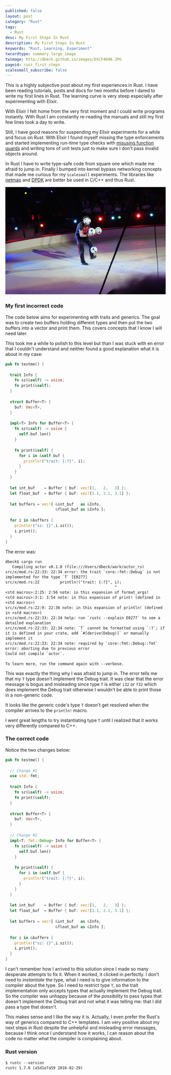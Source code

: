 ```yaml
---
published: false
layout: post
category: "Rust"
tags:
  - Rust
desc: My First Steps In Rust
description: My First Steps In Rust
keywords: "Rust, Learning, Experiment"
twcardtype: summary_large_image
twimage: http://dbeck.github.io/images/DSCF4696.JPG
pageid: rust_first_steps
scalesmall_subscribe: false
---
```


This is a highly subjective post about my first experiences in Rust. I have been reading tutorials, posts and docs for two months before I dared to write my first lines in Rust. The learning curve is very steep especially after experimenting with Elixir.

With Elixir I felt home from the very first moment and I could write programs instantly. With Rust I am constantly re-reading the manuals and still my first few lines took a day to write.

Still, I have good reasons for suspending my Elixir experiments for a while and focus on Rust. With Elixir I found myself missing the type enforcements and started implementing run-time type checks with [misusing function guards](/Scalesmall-W8-W10-Elixir-Tuples-Maps-and-ETS/) and writing tons of unit tests just to make sure I don't pass invalid objects around.

In Rust I have to write type-safe code from square one which made me afraid to jump in. Finally I bumped into kernel bypass networking concepts that made me curious for my `scalesmall` experiments. The libraries like [netmap](http://info.iet.unipi.it/~luigi/netmap/) and [DPDK](http://dpdk.org) are better be used in C/C++ and thus Rust.

![Rust at first](/images/DSCF4696.JPG)

### My first incorrect code

The code below aims for experimenting with traits and generics. The goal was to create two buffers holding different types and then put the two buffers into a vector and print them. This covers concepts that I know I will need later.

This took me a while to polish to this level but than I was stuck with en error that I couldn't understand and neither found a good explanation what it is about in my case:

```rust
pub fn testme() {

  trait Info {
    fn sz(&self) -> usize;
    fn print(&self);
  }

  struct Buffer<T> {
    buf: Vec<T>,
  }

  impl<T> Info for Buffer<T> {
    fn sz(&self) -> usize {
      self.buf.len()
    }

    fn print(&self) {
      for i in &self.buf {
        println!("trait: {:?}", i);
      }
    }
  }

  let int_buf    = Buffer { buf: vec![1,   2,   3] };
  let float_buf  = Buffer { buf: vec![1.1, 2.1, 3.1] };

  let buffers = vec![ &int_buf   as &Info,
                      &float_buf as &Info ];

  for i in &buffers {
    println!("sz: {}",i.sz());
    i.print();
  }
}
```

The error was:

```
dbeck$ cargo run
   Compiling actor v0.1.0 (file:///Users/dbeck/work/actor_rs)
src/x/mod.rs:22:33: 22:34 error: the trait `core::fmt::Debug` is not implemented for the type `T` [E0277]
src/x/mod.rs:22         println!("trait: {:?}", i);
                                                ^
<std macros>:2:25: 2:56 note: in this expansion of format_args!
<std macros>:3:1: 3:54 note: in this expansion of print! (defined in <std macros>)
src/x/mod.rs:22:9: 22:36 note: in this expansion of println! (defined in <std macros>)
src/x/mod.rs:22:33: 22:34 help: run `rustc --explain E0277` to see a detailed explanation
src/x/mod.rs:22:33: 22:34 note: `T` cannot be formatted using `:?`; if it is defined in your crate, add `#[derive(Debug)]` or manually implement it
src/x/mod.rs:22:33: 22:34 note: required by `core::fmt::Debug::fmt`
error: aborting due to previous error
Could not compile `actor`.

To learn more, run the command again with --verbose.
```

This was exactly the thing why I was afraid to jump in. The error tells me that my `T` type doesn't implement the Debug trait. It was clear that the error message is bogus and misleading since type `T` is either `i32` or `f32` which does implement the Debug trait otherwise I wouldn't be able to print those in a non-generic code.

It looks like the generic code's type `T` doesn't get resolved when the compiler arrives to the `println!` macro.

I went great lengths to try instantiating type `T` until I realized that it works very differently compared to C++.

### The correct code

Notice the two changes below:

```rust
pub fn testme() {

  // Change #1
  use std::fmt;

  trait Info {
    fn sz(&self) -> usize;
    fn print(&self);
  }

  struct Buffer<T> {
    buf: Vec<T>,
  }

  // Change #2
  impl<T: fmt::Debug> Info for Buffer<T> {
    fn sz(&self) -> usize {
      self.buf.len()
    }

    fn print(&self) {
      for i in &self.buf {
        println!("trait: {:?}", i);
      }
    }
  }

  let int_buf    = Buffer { buf: vec![1,   2,   3] };
  let float_buf  = Buffer { buf: vec![1.1, 2.1, 3.1] };

  let buffers = vec![ &int_buf   as &Info,
                      &float_buf as &Info ];

  for i in &buffers {
    println!("sz: {}",i.sz());
    i.print();
  }
}
```

I can't remember how I arrived to this solution since I made so many desperate attempts to fix it. When it worked, it clicked in perfectly. I don't need to *instantiate* the type, what I need is to give information to the compiler about the type. So I need to restrict type `T`, so the trait implementation only accepts types that actually implement the Debug trait. So the compiler was unhappy because of the *possibility* to pass types that doesn't implement the Debug trait and not what it was telling me: that I did pass a type that doesn't.

This makes sense and I like the way it is. Actually, I even prefer the Rust's way of generics compared to C++ templates. I am very positive about my next steps in Rust despite the unhelpful and misleading error messages, because I think once I understand how it works, I can reason about the code no matter what the compiler is complaining about.

### Rust version

```
$ rustc --version
rustc 1.7.0 (a5d1e7a59 2016-02-29)
```

